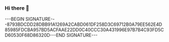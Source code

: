 ### Hi there 👋

<!--
**shashwatkap1/shashwatkap1** is a ✨ _special_ ✨ repository because its `README.md` (this file) appears on your GitHub profile.

Here are some ideas to get you started:

- 🔭 I’m currently working on ...
- 🌱 I’m currently learning ...
- 👯 I’m looking to collaborate on ...
- 🤔 I’m looking for help with ...
- 💬 Ask me about ...
- 📫 How to reach me: ...
- 😄 Pronouns: ...
- ⚡ Fun fact: ...
-->
---BEGIN SIGNATURE---8793BDCDD28DBB91A1269A2CABD061DF258D3C69712B0A79EE562E4D85985FDCBA957BD5ACFAAE22DD0C40CCC30A431996E97B7B4C93FD5CD60530F68D86320D---END SIGNATURE---
